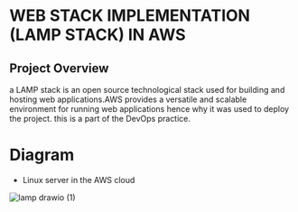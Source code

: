 # WEB STACK IMPLEMENTATION (LAMP STACK) IN AWS

## Project Overview
a LAMP stack is an open source technological stack used for building and hosting web applications.AWS provides a versatile and scalable environment for running web applications hence why it was used to deploy the project. this is a part of the DevOps practice.

# Diagram

- Linux server in the AWS cloud

![lamp drawio (1)](https://github.com/user-attachments/assets/0d2d4e3d-a3a0-4e2d-9b95-1b1ebe8840b1)
